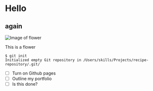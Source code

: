 # Hello
## again
![Image of flower](https://img.freepik.com/free-vector/floral-background-design_1262-2549.jpg?w=2000)

This is a flower
```
$ git init
Initialized empty Git repository in /Users/skills/Projects/recipe-repository/.git/
```

- [ ] Turn on Github pages 
- [ ] Outline my portfolio
- [ ] Is this done? 
